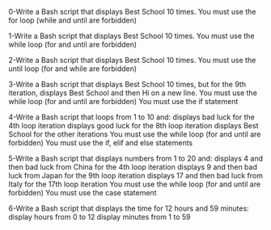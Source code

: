 0-Write a Bash script that displays Best School 10 times.
You must use the for loop (while and until are forbidden)

1-Write a Bash script that displays Best School 10 times.
You must use the while loop (for and until are forbidden)

2-Write a Bash script that displays Best School 10 times.
You must use the until loop (for and while are forbidden)

3-Write a Bash script that displays Best School 10 times, but for the 9th iteration, displays Best School and then Hi on a new line.
You must use the while loop (for and until are forbidden)
You must use the if statement

4-Write a Bash script that loops from 1 to 10 and:
displays bad luck for the 4th loop iteration
displays good luck for the 8th loop iteration
displays Best School for the other iterations
You must use the while loop (for and until are forbidden)
You must use the if, elif and else statements

5-Write a Bash script that displays numbers from 1 to 20 and:
displays 4 and then bad luck from China for the 4th loop iteration
displays 9 and then bad luck from Japan for the 9th loop iteration
displays 17 and then bad luck from Italy for the 17th loop iteration
You must use the while loop (for and until are forbidden)
You must use the case statement

6-Write a Bash script that displays the time for 12 hours and 59 minutes:
display hours from 0 to 12
display minutes from 1 to 59
